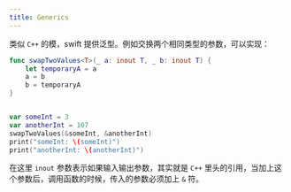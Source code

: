 ```yaml
---
title: Generics
---
```


类似 `C++` 的模，swift 提供泛型。例如交换两个相同类型的参数，可以实现：

```swift
func swapTwoValues<T>(_ a: inout T, _ b: inout T) {
    let temporaryA = a
    a = b
    b = temporaryA
}


var someInt = 3
var anotherInt = 107
swapTwoValues(&someInt, &anotherInt)
print("someInt: \(someInt)")
print("anotherInt: \(anotherInt)")
```

在这里 `inout` 参数表示如果输入输出参数，其实就是 `C++` 里头的引用，当加上这个参数后，调用函数的时候，传入的参数必须加上 `&` 符。

